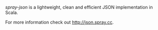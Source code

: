 _spray-json_ is a lightweight, clean and efficient JSON implementation in Scala.

For more information check out <http://json.spray.cc>.